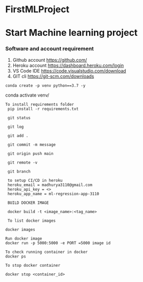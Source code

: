 # FirstMLProject

# Start Machine learning project

### Software and account requirement

1. Github account  https://github.com/
2. Heroku account  https://dashboard.heroku.com/login
3. VS Code IDE     https://code.visualstudio.com/download
4. GIT cli         https://git-scm.com/downloads


```
conda create -p venv python==3.7 -y

```
conda activate venv/

```
To install requirements folder
 pip install -r requirements.txt

 git status

 git log

 git add .

 git commit -m message

 git origin push main 

 git remote -v

 git branch

 to setup CI/CD in heroku
 heroku_email = madhurya3110@gmail.com
 heroku_api_key = <>
 heroku_app_name = ml-regression-app-3110

 BUILD DOCKER IMAGE

 docker build -t <image_name>:<tag_name>

 To list docker images

docker images

Run docker image
docker run -p 5000:5000 -e PORT =5000 image id

To check running container in docker
docker ps

To stop docker container

docker stop <container_id>